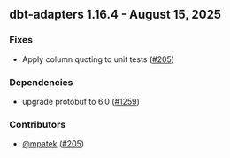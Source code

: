 ## dbt-adapters 1.16.4 - August 15, 2025

### Fixes

- Apply column quoting to unit tests ([#205](https://github.com/dbt-labs/dbt-adapters/issues/205))

### Dependencies

- upgrade protobuf to 6.0 ([#1259](https://github.com/dbt-labs/dbt-adapters/pull/1259))

### Contributors
- [@mpatek](https://github.com/mpatek) ([#205](https://github.com/dbt-labs/dbt-adapters/issues/205))
